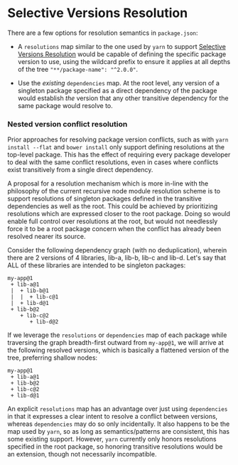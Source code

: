 # Selective Versions Resolution



There are a few options for resolution semantics in `package.json`:

- A `resolutions` map similar to the one used by `yarn` to support [Selective Versions Resolution](https://github.com/yarnpkg/rfcs/blob/master/implemented/0000-selective-versions-resolutions.md) would be capable of defining the specific package version to use, using the wildcard prefix to ensure it applies at all depths of the tree `"**/package-name": "^2.0.0"`.

- Use the *existing* `dependencies` map.  At the root level, any version of a singleton package specified as a direct dependency of the package would establish *the* version that any other transitive dependency for the same package would resolve to.

### Nested version conflict resolution

Prior approaches for resolving package version conflicts, such as with `yarn install --flat` and `bower install` only support defining resolutions at the top-level package.  This has the effect of requiring every package developer to deal with the same conflict resolutions, even in cases where conflicts exist transitively from a single direct dependency.

A proposal for a resolution mechanism which is more in-line with the philosophy of the current recursive node module resolution scheme is to support resolutions of singleton packages defined in the transitive dependencies as well as the root.  This could be achieved by prioritizing resolutions which are expressed closer to the root package.  Doing so would enable full control over resolutions at the root, but would not needlessly force it to be a root package concern when the conflict has already been resolved nearer its source.

Consider the following dependency graph (with no deduplication), wherein there are 2 versions of 4 libraries, lib-a, lib-b, lib-c and lib-d.  Let's say that ALL of these libraries are intended to be singleton packages:

```
my-app@1
 + lib-a@1
 |  + lib-b@1
 |  |  + lib-c@1
 |  + lib-d@1
 + lib-b@2
    + lib-c@2
       + lib-d@2
```

If we leverage the `resolutions` or `dependencies` map of each package while traversing the graph breadth-first outward from `my-app@1`, we will arrive at the following resolved versions, which is basically a flattened version of the tree, preferring shallow nodes:

```
my-app@1
 + lib-a@1
 + lib-b@2
 + lib-c@2
 + lib-d@1
```

An explicit `resolutions` map has an advantage over just using `dependencies` in that it expresses a clear intent to resolve a conflict between versions, whereas `dependencies` may do so only incidentally.  It also happens to be the map used by `yarn`, so as long as semantics/patterns are consistent, this has some existing support.  However, `yarn` currently only honors resolutions specified in the root package, so honoring transitive resolutions would be an extension, though not necessarily incompatible.